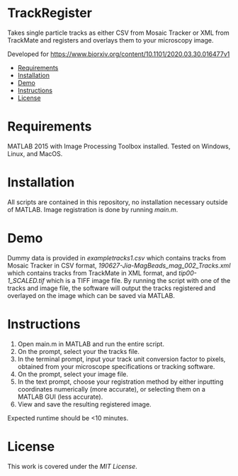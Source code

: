 # TrackRegister
Takes single particle tracks as either CSV from Mosaic Tracker or XML from TrackMate and registers and overlays them to your microscopy image.

Developed for https://www.biorxiv.org/content/10.1101/2020.03.30.016477v1

- [Requirements](#requirements)
- [Installation](#installation)
- [Demo](#demo)
- [Instructions](#instructions)
- [License](#license)

# Requirements <a name="requirements"></a>

MATLAB 2015 with Image Processing Toolbox installed.
Tested on Windows, Linux, and MacOS.

# Installation <a name="installation"></a>

All scripts are contained in this repository, no installation necessary outside of MATLAB. Image registration is done by running *main.m*.

# Demo <a name="demo"></a>

Dummy data is provided in *exampletracks1.csv* which contains tracks from Mosaic Tracker in CSV format, *190627-Jia-MagBeads_mag_002_Tracks.xml* which contains tracks from TrackMate in XML format, and *tip00-1_SCALED.tif* which is a TIFF image file.
By running the script with one of the tracks and image file, the software will output the tracks registered and overlayed on the image which can be saved via MATLAB.

# Instructions <a name="instructions"></a>

1. Open main.m in MATLAB and run the entire script.
2. On the prompt, select your the tracks file.
3. In the terminal prompt, input your track unit conversion factor to pixels, obtained from your microscope specifications or tracking software.
4. On the prompt, select your image file.
5. In the text prompt, choose your registration method by either inputting coordinates numerically (more accurate), or selecting them on a MATLAB GUI (less accurate).
6. View and save the resulting registered image.   

Expected runtime should be <10 minutes.

# License <a name="license"></a>

This work is covered under the _MIT License_.
